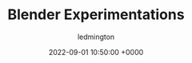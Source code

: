 ---
layout: post
title: "Blender Experimentations"
summary: "Because I'm too lazy to study"
author: ledmington
date: '2022-09-01 10:50:00 +0000'
category:
 - blender
thumbnail: /assets/img/hundred-rabbits.png
keywords: blender
permalink: /blog/blender-experimentations/
usemathjax: true
published: false
---
